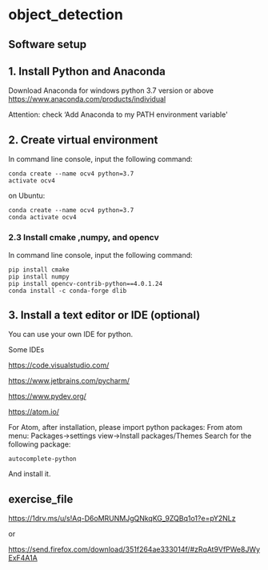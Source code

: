# object_detection

##  Software setup
## 1. Install Python and Anaconda

Download Anaconda for windows
python 3.7 version or above
https://www.anaconda.com/products/individual

Attention: check ‘Add Anaconda to my PATH environment variable'

## 2. Create virtual environment

In command line console, input the following command: 


    conda create --name ocv4 python=3.7
    activate ocv4

on Ubuntu:

    conda create --name ocv4 python=3.7
    conda activate ocv4
    

### 2.3 Install cmake ,numpy, and opencv
In command line console, input the following command: 

    pip install cmake
    pip install numpy
    pip install opencv-contrib-python==4.0.1.24
    conda install -c conda-forge dlib

## 3. Install a text editor or IDE (optional)
You can use your own IDE for python. 

Some IDEs 

https://code.visualstudio.com/

https://www.jetbrains.com/pycharm/

https://www.pydev.org/

https://atom.io/

For Atom, after installation, please import python packages:
From atom menu:
Packages->settings view->Install packages/Themes
Search for the following package:

    autocomplete-python

And install it.



## exercise_file

https://1drv.ms/u/s!Aq-D6oMRUNMJgQNkqKG_9ZQBq1o1?e=pY2NLz

or 

https://send.firefox.com/download/351f264ae333014f/#zRqAt9VfPWe8JWyExF4A1A

